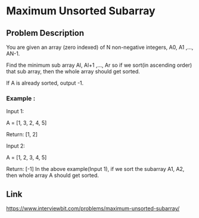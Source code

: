 # Maximum Unsorted Subarray

## Problem Description
You are given an array (zero indexed) of N non-negative integers, A0, A1 ,…, AN-1.

Find the minimum sub array Al, Al+1 ,…, Ar so if we sort(in ascending order) that sub array, then the whole array should get sorted.

If A is already sorted, output -1.

### Example :

Input 1:

A = [1, 3, 2, 4, 5]

Return: [1, 2]

Input 2:

A = [1, 2, 3, 4, 5]

Return: [-1]
In the above example(Input 1), if we sort the subarray A1, A2, then whole array A should get sorted.

## Link

https://www.interviewbit.com/problems/maximum-unsorted-subarray/
